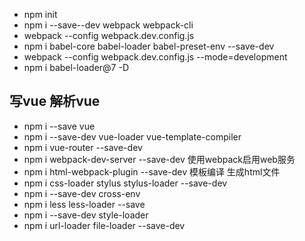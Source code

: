 
- npm init
- npm i --save--dev webpack webpack-cli
- webpack --config webpack.dev.config.js
- npm i babel-core babel-loader babel-preset-env --save-dev
- webpack --config webpack.dev.config.js --mode=development
- npm i babel-loader@7 -D
## 写vue 解析vue
- npm i --save vue
- npm i --save-dev vue-loader vue-template-compiler
- npm i vue-router --save-dev
- npm i webpack-dev-server --save-dev 使用webpack启用web服务
- npm i html-webpack-plugin --save-dev 模板编译 生成html文件
- npm i css-loader stylus stylus-loader --save-dev
- npm i --save-dev cross-env
- npm i less less-loader --save
- npm i --save-dev style-loader
- npm i url-loader file-loader --save-dev